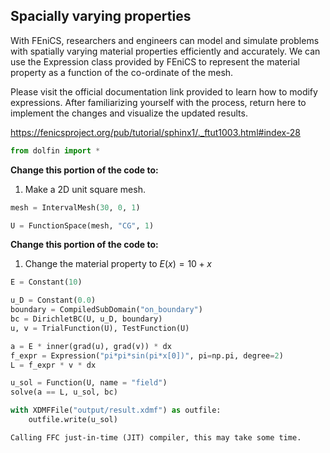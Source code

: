 ## Spacially varying properties

With FEniCS, researchers and engineers can model and simulate problems with spatially varying material properties efficiently and accurately. We can use the Expression class provided by FEniCS to represent the material property as a function of the co-ordinate of the mesh.

Please visit the official documentation link provided to learn how to modify expressions. After familiarizing yourself with the process, return here to implement the changes and visualize the updated results.

<https://fenicsproject.org/pub/tutorial/sphinx1/._ftut1003.html#index-28>


```python
from dolfin import *
```

**Change this portion of the code to:**
1. Make a 2D unit square mesh.


```python
mesh = IntervalMesh(30, 0, 1)
```


```python
U = FunctionSpace(mesh, "CG", 1)
```

**Change this portion of the code to:**
1. Change the material property to $E(x) = 10 + x$


```python
E = Constant(10)
```


```python
u_D = Constant(0.0)
boundary = CompiledSubDomain("on_boundary")
bc = DirichletBC(U, u_D, boundary)
u, v = TrialFunction(U), TestFunction(U)

a = E * inner(grad(u), grad(v)) * dx
f_expr = Expression("pi*pi*sin(pi*x[0])", pi=np.pi, degree=2)
L = f_expr * v * dx

u_sol = Function(U, name = "field")
solve(a == L, u_sol, bc)

with XDMFFile("output/result.xdmf") as outfile:
    outfile.write(u_sol)
```

    Calling FFC just-in-time (JIT) compiler, this may take some time.



```python

```
